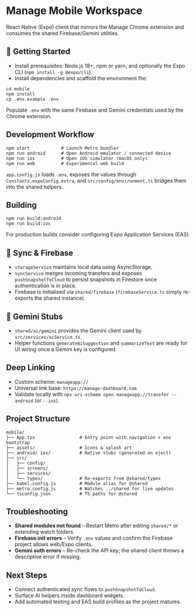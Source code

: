 # Manage Mobile Workspace

React Native (Expo) client that mirrors the Manage Chrome extension and consumes the shared Firebase/Gemini utilities.

## 🚀 Getting Started

- Install prerequisites: Node.js 18+, npm or yarn, and optionally the Expo CLI (`npm install -g @expo/cli`).
- Install dependencies and scaffold the environment file:

```
cd mobile
npm install
cp .env.example .env
```

Populate `.env` with the same Firebase and Gemini credentials used by the Chrome extension.

## Development Workflow

```
npm start            # Launch Metro bundler
npm run android      # Open Android emulator / connected device
npm run ios          # Open iOS simulator (macOS only)
npm run web          # Experimental web build
```

`app.config.js` loads `.env`, exposes the values through `Constants.expoConfig.extra`, and `src/config/environment.ts` bridges them into the shared helpers.

## Building

```
npm run build:android
npm run build:ios
```

For production builds consider configuring Expo Application Services (EAS).

## 🔄 Sync & Firebase

- `storageService` maintains local data using AsyncStorage.
- `syncService` merges incoming transfers and exposes `pushSnapshotToCloud` to persist snapshots in Firestore once authentication is in place.
- Firebase is initialised via `shared/firebase` (`firebaseService.ts` simply re-exports the shared instance).

## 🤖 Gemini Stubs

- `shared/ai/gemini` provides the Gemini client used by `src/services/aiService.ts`.
- Helper functions `generateAiSuggestion` and `summarizeText` are ready for UI wiring once a Gemini key is configured.

## Deep Linking

- Custom scheme: `manageapp://`
- Universal link base: `https://manage-dashboard.com`
- Validate locally with `npx uri-scheme open manageapp://transfer --android` (or `--ios`).

## Project Structure

```
mobile/
├── App.tsx                 # Entry point with navigation + env bootstrap
├── assets/                 # Icons & splash art
├── android/ ios/           # Native stubs (generated on eject)
├── src/
│   ├── config/
│   ├── screens/
│   ├── services/
│   └── types/              # Re-exports from @shared/types
├── babel.config.js         # Module alias for @shared
├── metro.config.js         # Watches ../shared for live updates
└── tsconfig.json           # TS paths for @shared
```

## Troubleshooting

- **Shared modules not found** – Restart Metro after editing `shared/*` or extending watch folders.
- **Firebase init errors** – Verify `.env` values and confirm the Firebase project allows web/Expo clients.
- **Gemini auth errors** – Re-check the API key; the shared client throws a descriptive error if missing.

## Next Steps

- Connect authenticated sync flows to `pushSnapshotToCloud`.
- Surface AI helpers inside dashboard widgets.
- Add automated testing and EAS build profiles as the project matures.